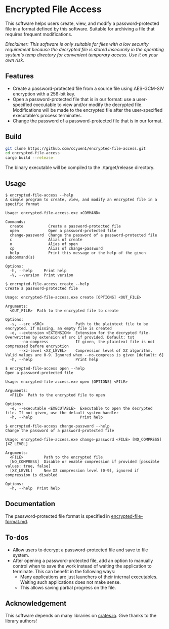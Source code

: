 # Encrypted File Access

This software helps users create, view, and modify a password-protected file in a format defined by this software. Suitable for archiving a file that requires frequent modifications.

*Disclaimer: This software is only suitable for files with a low security requirement because the decrypted file is stored insecurely in the operating system's temp directory for convenient temporary access. Use it on your own risk.*

## Features

- Create a password-protected file from a source file using AES-GCM-SIV encryption with a 256-bit key.
- Open a password-protected file that is in our format: use a user-specified executable to view and/or modify the decrypted file. Modifications will be made to the encrypted file after the user-specified executable's process terminates.
- Change the password of a password-protected file that is in our format.

## Build

```sh
git clone https://github.com/ccyuen1/encrypted-file-access.git
cd encrypted-file-access
cargo build --release
```

The binary executable will be compiled to the ./target/release directory.

## Usage

```text
$ encrypted-file-access --help
A simple program to create, view, and modify an encrypted file in a specific format

Usage: encrypted-file-access.exe <COMMAND>

Commands:
  create           Create a password-protected file
  open             Open a password-protected file
  change-password  Change the password of a password-protected file
  c                Alias of create
  o                Alias of open
  cp               Alias of change-password
  help             Print this message or the help of the given subcommand(s)

Options:
  -h, --help     Print help
  -V, --version  Print version
```

```text
$ encrypted-file-access create --help
Create a password-protected file

Usage: encrypted-file-access.exe create [OPTIONS] <OUT_FILE>

Arguments:
  <OUT_FILE>  Path to the encrypted file to create

Options:
  -s, --src <SRC>              Path to the plaintext file to be encrypted. If missing, an empty file is created
  -e, --extension <EXTENSION>  Extension for the decrypted file. Overwritten by extension of src if provided. Default: txt
      --no-compress            If given, the plaintext file is not compressed before encryption
      --xz-level <XZ_LEVEL>    Compression level of XZ algorithm. Valid values are 0-9. Ignored when --no-compress is given [default: 6]
  -h, --help                   Print help
```

```text
$ encrypted-file-access open --help
Open a password-protected file

Usage: encrypted-file-access.exe open [OPTIONS] <FILE>

Arguments:
  <FILE>  Path to the encrypted file to open

Options:
  -e, --executable <EXECUTABLE>  Executable to open the decrypted file. If not given, use the default system handler
  -h, --help                     Print help
```

```text
$ encrypted-file-access change-password --help
Change the password of a password-protected file

Usage: encrypted-file-access.exe change-password <FILE> [NO_COMPRESS] [XZ_LEVEL]

Arguments:
  <FILE>         Path to the encrypted file
  [NO_COMPRESS]  Disable or enable compression if provided [possible values: true, false]
  [XZ_LEVEL]     New XZ compression level (0-9), ignored if compression is disabled

Options:
  -h, --help  Print help
```

## Documentation

The password-protected file format is specified in [encrypted-file-format.md](encrypted-file-format.md).

## To-dos

- Allow users to decrypt a password-protected file and save to file system.
- After opening a password-protected file, add an option to manually control when to save the work instead of waiting the application to terminate. This can benefit in the following ways:
  - Many applications are just launchers of their internal executables. Waiting such applications does not make sense.
  - This allows saving partial progress on the file.

## Acknowledgement

This software depends on many libraries on [crates.io](https://crates.io). Give thanks to the library authors!
